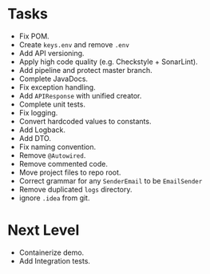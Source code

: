 # Tasks
- Fix POM.
- Create `keys.env` and remove `.env`
- Add API versioning.
- Apply high code quality (e.g. Checkstyle + SonarLint).
- Add pipeline and protect master branch.
- Complete JavaDocs.
- Fix exception handling.
- Add `APIResponse` with unified creator.
- Complete unit tests.
- Fix logging.
- Convert hardcoded values to constants.
- Add Logback.
- Add DTO.
- Fix naming convention.
- Remove `@Autowired`.
- Remove commented code.
- Move project files to repo root.
- Correct grammar for any `SenderEmail` to be `EmailSender`
- Remove duplicated `logs` directory.
- ignore `.idea` from git.
# Next Level
- Containerize demo.
- Add Integration tests.
